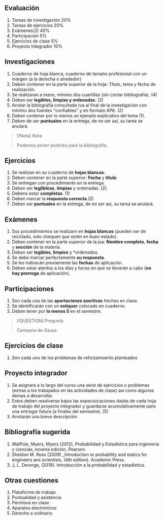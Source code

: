 ## Evaluación

1. Tareas de investigación 20%
2. Tareas de ejercicios 20%
3. Exámenes(2) 40%
4. Participación 5%
5. Ejercicios de clase 5%
6. Proyecto Integrador 10%

## Investigaciones

1. Cuaderno de hoja blanca, cuaderno de tamaño profesional con un margen (a la derecha o alrededor)
2. Deben contener en la parte superior de la hoja: Título, tema y fecha de realización.
3. Se realizaran a mano, mínimo dos cuartillas (sin contar bibliografía). (4)
4. Deben ser **legibles, limpias y ordenadas**. (2)
5. Anotar la biblografía consultada (va al final de la investigación con mínimo dos fuentes "confiables" y en formato APA. (2)
6. Deben contener por lo menos un ejemplo explicativo del tema (1).
7. Deben de ser **puntuales** en la entrega, de no ser así, su tarea se anulará.

> [!Nota] Nota
>
> Podemos poner posticks para la bibliografía.

## Ejercicios

1. Se realizan en su cuaderno de **hojas blancas**.
2. Deben contener en la parte superior: **Fecha** y **título**
3. Se entregan con procedimiento en la entrega.
4. Deben ser  **leglibleas**, **limpias** y ordenadas. (2).
5. Debens estar **completas**. (1)
6. Deben marcar la **respuesta correcta**.(2)
7. Deben ser **puntuales** en la entrega, de no ser así, su tarea se anulará. 

## Exámenes

1. Sus procedimientos se realizarn en **hojas blancas** (pueden ser de reciclado, solo chequen que estén en buen estado).
2. Deben contener en la parte superior de la joa: **Nombre completo**, **fecha** y **sección** de la materia.
3. Deben ser **legibles**, **limpios** y **ordenados*.
4. Se debe marcar perfectamente **su respuesta**.
5. Se les indiracán previamente las **fechas** de aplicación.
6. Deben estar atentos a los días y horas en que se llevarán a cabo (**no hay prorroga** de aplicación).

## Participaciones

1. Son cada una de las **aportaciones asertivas** hechas en clase.
2. Se identificarán con un **estiquer** colocado en cuaderno.
3. Deben tener por **lo menos 5** en el semestre.
  
> [!QUESTION] Pregunta
> 
> Campana de Gauss

## Ejercicios de clase

1. Son cada uno de los problemas de reforzamoento planteados

## Proyecto integrador

1. Se asignará a lo largo del curso una serie de ejercicios o problemas (extras a los trabajados en las actividades de clase) así como algunos demas a desarrollar.
2. Estos deben resolverse bajos las especisicaciones dadas de cada hoja de trabajo del proyecto integrador y guardarse acumulativamente para una entregar futura (a finales del semestre). (5)
3. Anotarán una breve descripción

## Bibliografía sugerida

1. WalPole, Myers, Myers (2012), Probabilidad y Estadística para ingeniería y ciencias, novena edición, Pearson.
2. Sheldon M. Ross (2009) _Introduction to probabllity and statics for engineers ans scientists, (4th edition). Academic Press.
3. J, L. Devorge, (2019). Introducción a la probabilidad y estadística.

## Otras cuestiones

1. Plataforma de trabajo
2. Puntualidad y asistencia
3. Permisos en clase
4. Aparatos electrónicos
5. Derecho a ordinario